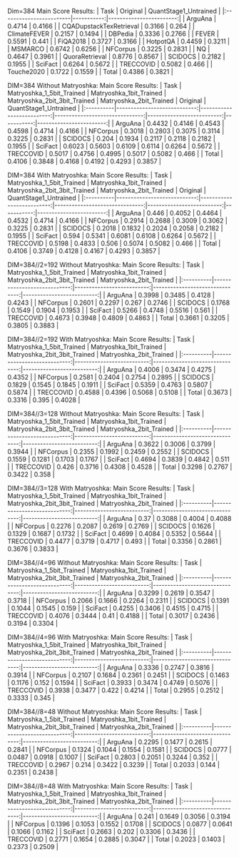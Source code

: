 
Dim=384
Main Score Results:
| Task                    |   Original |   QuantStage1_Untrained |
|:------------------------|-----------:|------------------------:|
| ArguAna                 |     0.4714 |                  0.4166 |
| CQADupstackTexRetrieval |     0.3166 |                  0.264  |
| ClimateFEVER            |     0.2157 |                  0.1494 |
| DBPedia                 |     0.3336 |                  0.2766 |
| FEVER                   |     0.5591 |                  0.441  |
| FiQA2018                |     0.3727 |                  0.3166 |
| HotpotQA                |     0.4459 |                  0.3211 |
| MSMARCO                 |     0.6742 |                  0.6256 |
| NFCorpus                |     0.3225 |                  0.2831 |
| NQ                      |     0.4647 |                  0.3961 |
| QuoraRetrieval          |     0.8776 |                  0.8567 |
| SCIDOCS                 |     0.2182 |                  0.1955 |
| SciFact                 |     0.6264 |                  0.5672 |
| TRECCOVID               |     0.5082 |                  0.466  |
| Touche2020              |     0.1722 |                  0.1559 |
| Total                   |     0.4386 |                  0.3821 |

DIM=384
Without Matryoshka:
Main Score Results:
| Task      |   Matryoshka_1_5bit_Trained |   Matryoshka_1bit_Trained |   Matryoshka_2bit_3bit_Trained |   Matryoshka_2bit_Trained |   Original |   QuantStage1_Untrained |
|:----------|----------------------------:|--------------------------:|-------------------------------:|--------------------------:|-----------:|------------------------:|
| ArguAna   |                      0.4432 |                    0.4146 |                         0.4543 |                    0.4598 |     0.4714 |                  0.4166 |
| NFCorpus  |                      0.3018 |                    0.2803 |                         0.3075 |                    0.3114 |     0.3225 |                  0.2831 |
| SCIDOCS   |                      0.204  |                    0.1934 |                         0.2117 |                    0.2118 |     0.2182 |                  0.1955 |
| SciFact   |                      0.6023 |                    0.5603 |                         0.6109 |                    0.6114 |     0.6264 |                  0.5672 |
| TRECCOVID |                      0.5017 |                    0.4756 |                         0.4995 |                    0.5017 |     0.5082 |                  0.466  |
| Total     |                      0.4106 |                    0.3848 |                         0.4168 |                    0.4192 |     0.4293 |                  0.3857 |

DIM=384
With Matryoshka:
Main Score Results:
| Task      |   Matryoshka_1_5bit_Trained |   Matryoshka_1bit_Trained |   Matryoshka_2bit_3bit_Trained |   Matryoshka_2bit_Trained |   Original |   QuantStage1_Untrained |
|:----------|----------------------------:|--------------------------:|-------------------------------:|--------------------------:|-----------:|------------------------:|
| ArguAna   |                      0.446  |                    0.4052 |                         0.4464 |                    0.4532 |     0.4714 |                  0.4166 |
| NFCorpus  |                      0.2914 |                    0.2688 |                         0.3009 |                    0.3062 |     0.3225 |                  0.2831 |
| SCIDOCS   |                      0.2018 |                    0.1832 |                         0.2024 |                    0.2058 |     0.2182 |                  0.1955 |
| SciFact   |                      0.594  |                    0.5341 |                         0.6081 |                    0.6108 |     0.6264 |                  0.5672 |
| TRECCOVID |                      0.5198 |                    0.4833 |                         0.506  |                    0.5074 |     0.5082 |                  0.466  |
| Total     |                      0.4106 |                    0.3749 |                         0.4128 |                    0.4167 |     0.4293 |                  0.3857 |


DIM=384//2=192
Without Matryoshka:
Main Score Results:
| Task      |   Matryoshka_1_5bit_Trained |   Matryoshka_1bit_Trained |   Matryoshka_2bit_3bit_Trained |   Matryoshka_2bit_Trained |
|:----------|----------------------------:|--------------------------:|-------------------------------:|--------------------------:|
| ArguAna   |                      0.3998 |                    0.3485 |                         0.4128 |                    0.4243 |
| NFCorpus  |                      0.2601 |                    0.2297 |                         0.267  |                    0.2746 |
| SCIDOCS   |                      0.1768 |                    0.1549 |                         0.1904 |                    0.1953 |
| SciFact   |                      0.5266 |                    0.4748 |                         0.5516 |                    0.561  |
| TRECCOVID |                      0.4673 |                    0.3948 |                         0.4809 |                    0.4863 |
| Total     |                      0.3661 |                    0.3205 |                         0.3805 |                    0.3883 |

DIM=384//2=192
With Matryoshka:
Main Score Results:
| Task      |   Matryoshka_1_5bit_Trained |   Matryoshka_1bit_Trained |   Matryoshka_2bit_3bit_Trained |   Matryoshka_2bit_Trained |
|:----------|----------------------------:|--------------------------:|-------------------------------:|--------------------------:|
| ArguAna   |                      0.4006 |                    0.3474 |                         0.4275 |                    0.4352 |
| NFCorpus  |                      0.2581 |                    0.2404 |                         0.2754 |                    0.2895 |
| SCIDOCS   |                      0.1829 |                    0.1545 |                         0.1845 |                    0.1911 |
| SciFact   |                      0.5359 |                    0.4763 |                         0.5807 |                    0.5874 |
| TRECCOVID |                      0.4588 |                    0.4396 |                         0.5068 |                    0.5108 |
| Total     |                      0.3673 |                    0.3316 |                         0.395  |                    0.4028 |

DIM=384//3=128
Without Matryoshka:
Main Score Results:
| Task      |   Matryoshka_1_5bit_Trained |   Matryoshka_1bit_Trained |   Matryoshka_2bit_3bit_Trained |   Matryoshka_2bit_Trained |
|:----------|----------------------------:|--------------------------:|-------------------------------:|--------------------------:|
| ArguAna   |                      0.3622 |                    0.3006 |                         0.3799 |                    0.3944 |
| NFCorpus  |                      0.2355 |                    0.1992 |                         0.2459 |                    0.2552 |
| SCIDOCS   |                      0.1559 |                    0.1281 |                         0.1703 |                    0.1767 |
| SciFact   |                      0.4694 |                    0.3839 |                         0.4842 |                    0.511  |
| TRECCOVID |                      0.426  |                    0.3716 |                         0.4308 |                    0.4528 |
| Total     |                      0.3298 |                    0.2767 |                         0.3422 |                    0.358  |

DIM=384//3=128
With Matryoshka:
Main Score Results:
| Task      |   Matryoshka_1_5bit_Trained |   Matryoshka_1bit_Trained |   Matryoshka_2bit_3bit_Trained |   Matryoshka_2bit_Trained |
|:----------|----------------------------:|--------------------------:|-------------------------------:|--------------------------:|
| ArguAna   |                      0.37   |                    0.3088 |                         0.4004 |                    0.4088 |
| NFCorpus  |                      0.2276 |                    0.2087 |                         0.2619 |                    0.2769 |
| SCIDOCS   |                      0.1626 |                    0.1329 |                         0.1687 |                    0.1732 |
| SciFact   |                      0.4699 |                    0.4084 |                         0.5352 |                    0.5644 |
| TRECCOVID |                      0.4477 |                    0.3719 |                         0.4717 |                    0.493  |
| Total     |                      0.3356 |                    0.2861 |                         0.3676 |                    0.3833 |


DIM=384//4=96
Without Matryoshka:
Main Score Results:
| Task      |   Matryoshka_1_5bit_Trained |   Matryoshka_1bit_Trained |   Matryoshka_2bit_3bit_Trained |   Matryoshka_2bit_Trained |
|:----------|----------------------------:|--------------------------:|-------------------------------:|--------------------------:|
| ArguAna   |                      0.3299 |                    0.2619 |                         0.3547 |                    0.3718 |
| NFCorpus  |                      0.2066 |                    0.1666 |                         0.2264 |                    0.2311 |
| SCIDOCS   |                      0.1391 |                    0.1044 |                         0.1545 |                    0.159  |
| SciFact   |                      0.4255 |                    0.3406 |                         0.4515 |                    0.4715 |
| TRECCOVID |                      0.4076 |                    0.3444 |                         0.41   |                    0.4188 |
| Total     |                      0.3017 |                    0.2436 |                         0.3194 |                    0.3304 |

DIM=384//4=96
With Matryoshka:
Main Score Results:
| Task      |   Matryoshka_1_5bit_Trained |   Matryoshka_1bit_Trained |   Matryoshka_2bit_3bit_Trained |   Matryoshka_2bit_Trained |
|:----------|----------------------------:|--------------------------:|-------------------------------:|--------------------------:|
| ArguAna   |                      0.3336 |                    0.2747 |                         0.3816 |                    0.3914 |
| NFCorpus  |                      0.2107 |                    0.1684 |                         0.2361 |                    0.2451 |
| SCIDOCS   |                      0.1463 |                    0.1176 |                         0.152  |                    0.1594 |
| SciFact   |                      0.3933 |                    0.3474 |                         0.4749 |                    0.5076 |
| TRECCOVID |                      0.3938 |                    0.3477 |                         0.422  |                    0.4214 |
| Total     |                      0.2955 |                    0.2512 |                         0.3333 |                    0.345  |


DIM=384//8=48
Without Matryoshka:
Main Score Results:
| Task      |   Matryoshka_1_5bit_Trained |   Matryoshka_1bit_Trained |   Matryoshka_2bit_3bit_Trained |   Matryoshka_2bit_Trained |
|:----------|----------------------------:|--------------------------:|-------------------------------:|--------------------------:|
| ArguAna   |                      0.2295 |                    0.1477 |                         0.2615 |                    0.2841 |
| NFCorpus  |                      0.1324 |                    0.1044 |                         0.1554 |                    0.1581 |
| SCIDOCS   |                      0.0777 |                    0.0487 |                         0.0918 |                    0.1007 |
| SciFact   |                      0.2803 |                    0.2051 |                         0.3244 |                    0.352  |
| TRECCOVID |                      0.2967 |                    0.214  |                         0.3422 |                    0.3239 |
| Total     |                      0.2033 |                    0.144  |                         0.2351 |                    0.2438 |

DIM=384//8=48
With Matryoshka:
Main Score Results:
| Task      |   Matryoshka_1_5bit_Trained |   Matryoshka_1bit_Trained |   Matryoshka_2bit_3bit_Trained |   Matryoshka_2bit_Trained |
|:----------|----------------------------:|--------------------------:|-------------------------------:|--------------------------:|
| ArguAna   |                      0.241  |                    0.1649 |                         0.3056 |                    0.3194 |
| NFCorpus  |                      0.1396 |                    0.1053 |                         0.1552 |                    0.1708 |
| SCIDOCS   |                      0.0877 |                    0.0641 |                         0.1066 |                    0.1162 |
| SciFact   |                      0.2663 |                    0.202  |                         0.3306 |                    0.3436 |
| TRECCOVID |                      0.2771 |                    0.1654 |                         0.2885 |                    0.3047 |
| Total     |                      0.2023 |                    0.1403 |                         0.2373 |                    0.2509 |